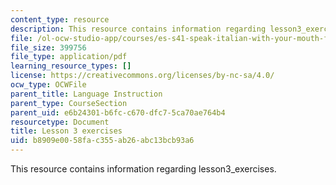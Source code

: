 ```yaml
---
content_type: resource
description: This resource contains information regarding lesson3_exercises.
file: /ol-ocw-studio-app/courses/es-s41-speak-italian-with-your-mouth-full-spring-2012/b8909e0058fac355ab26abc13bcb93a6_MITES_S41S12_Lesson3Exerci.pdf
file_size: 399756
file_type: application/pdf
learning_resource_types: []
license: https://creativecommons.org/licenses/by-nc-sa/4.0/
ocw_type: OCWFile
parent_title: Language Instruction
parent_type: CourseSection
parent_uid: e6b24301-b6fc-c670-dfc7-5ca70ae764b4
resourcetype: Document
title: Lesson 3 exercises
uid: b8909e00-58fa-c355-ab26-abc13bcb93a6
---
```

This resource contains information regarding lesson3_exercises.